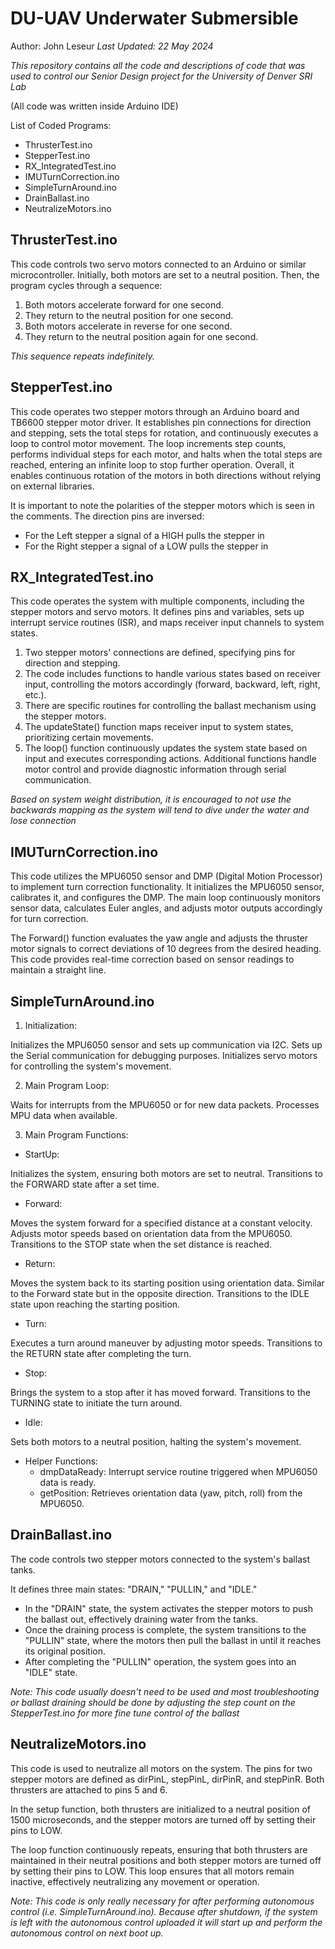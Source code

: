 # DU-UAV Underwater Submersible
Author: John Leseur
*Last Updated: 22 May 2024*

*This repository contains all the code and descriptions of code that was used to control our Senior Design project for the University of Denver SRI Lab*

(All code was written inside Arduino IDE)

List of Coded Programs:
- ThrusterTest.ino
- StepperTest.ino
- RX_IntegratedTest.ino
- IMUTurnCorrection.ino
- SimpleTurnAround.ino
- DrainBallast.ino
- NeutralizeMotors.ino

## ThrusterTest.ino
This code controls two servo motors connected to an Arduino or similar microcontroller. Initially, both motors are set to a neutral position. Then, the program cycles through a sequence:

1. Both motors accelerate forward for one second.
2. They return to the neutral position for one second.
3. Both motors accelerate in reverse for one second.
4. They return to the neutral position again for one second.

*This sequence repeats indefinitely.*

## StepperTest.ino
This code operates two stepper motors through an Arduino board and TB6600 stepper motor driver. It establishes pin connections for direction and stepping, sets the total steps for rotation, and continuously executes a loop to control motor movement. The loop increments step counts, performs individual steps for each motor, and halts when the total steps are reached, entering an infinite loop to stop further operation. Overall, it enables continuous rotation of the motors in both directions without relying on external libraries.

It is important to note the polarities of the stepper motors which is seen in the comments. The direction pins are inversed:
* For the Left stepper a signal of a HIGH pulls the stepper in
* For the Right stepper a signal of a LOW pulls the stepper in

## RX_IntegratedTest.ino
This code operates the system with multiple components, including the stepper motors and servo motors. 
It defines pins and variables, sets up interrupt service routines (ISR), and maps receiver input channels to system states. 

1. Two stepper motors' connections are defined, specifying pins for direction and stepping.
2. The code includes functions to handle various states based on receiver input, controlling the motors accordingly (forward, backward, left, right, etc.).
3. There are specific routines for controlling the ballast mechanism using the stepper motors.
4. The updateState() function maps receiver input to system states, prioritizing certain movements.
5. The loop() function continuously updates the system state based on input and executes corresponding actions. Additional functions handle motor control and provide diagnostic information through serial communication.

*Based on system weight distribution, it is encouraged to not use the backwards mapping as the system will tend to dive under the water and lose connection*

## IMUTurnCorrection.ino
This code utilizes the MPU6050 sensor and DMP (Digital Motion Processor) to implement turn correction functionality. It initializes the MPU6050 sensor, calibrates it, and configures the DMP. The main loop continuously monitors sensor data, calculates Euler angles, and adjusts motor outputs accordingly for turn correction.

The Forward() function evaluates the yaw angle and adjusts the thruster motor signals to correct deviations of 10 degrees from the desired heading. This code provides real-time correction based on sensor readings to maintain a straight line.

## SimpleTurnAround.ino
1. Initialization:

Initializes the MPU6050 sensor and sets up communication via I2C.
Sets up the Serial communication for debugging purposes.
Initializes servo motors for controlling the system's movement.

2. Main Program Loop:

Waits for interrupts from the MPU6050 or for new data packets.
Processes MPU data when available.

3. Main Program Functions:

  * StartUp:

Initializes the system, ensuring both motors are set to neutral.
Transitions to the FORWARD state after a set time.

  * Forward:

Moves the system forward for a specified distance at a constant velocity.
Adjusts motor speeds based on orientation data from the MPU6050.
Transitions to the STOP state when the set distance is reached.

  * Return:

Moves the system back to its starting position using orientation data.
Similar to the Forward state but in the opposite direction.
Transitions to the IDLE state upon reaching the starting position.

  * Turn:

Executes a turn around maneuver by adjusting motor speeds.
Transitions to the RETURN state after completing the turn.

  * Stop:

Brings the system to a stop after it has moved forward.
Transitions to the TURNING state to initiate the turn around.

  * Idle:

Sets both motors to a neutral position, halting the system's movement.

* Helper Functions:
  - dmpDataReady: Interrupt service routine triggered when MPU6050 data is ready.
  - getPosition: Retrieves orientation data (yaw, pitch, roll) from the MPU6050.

## DrainBallast.ino
The code controls two stepper motors connected to the system's ballast tanks. 

It defines three main states: "DRAIN," "PULLIN," and "IDLE."

* In the "DRAIN" state, the system activates the stepper motors to push the ballast out, effectively draining water from the tanks.
* Once the draining process is complete, the system transitions to the "PULLIN" state, where the motors then pull the ballast in until it reaches its original position.
* After completing the "PULLIN" operation, the system goes into an "IDLE" state.

*Note: This code usually doesn't need to be used and most troubleshooting or ballast draining should be done by adjusting the step count on the StepperTest.ino for more fine tune control of the ballast*

## NeutralizeMotors.ino
This code is used to neutralize all motors on the system. The pins for two stepper motors are defined as dirPinL, stepPinL, dirPinR, and stepPinR. Both thrusters are attached to pins 5 and 6.

In the setup function, both thrusters are initialized to a neutral position of 1500 microseconds, and the stepper motors are turned off by setting their pins to LOW.

The loop function continuously repeats, ensuring that both thrusters are maintained in their neutral positions and both stepper motors are turned off by setting their pins to LOW. This loop ensures that all motors remain inactive, effectively neutralizing any movement or operation.

*Note: This code is only really necessary for after performing autonomous control (i.e. SimpleTurnAround.ino). Because after shutdown, if the system is left with the autonomous control uploaded it will start up and perform the autonomous control on next boot up.*




  


